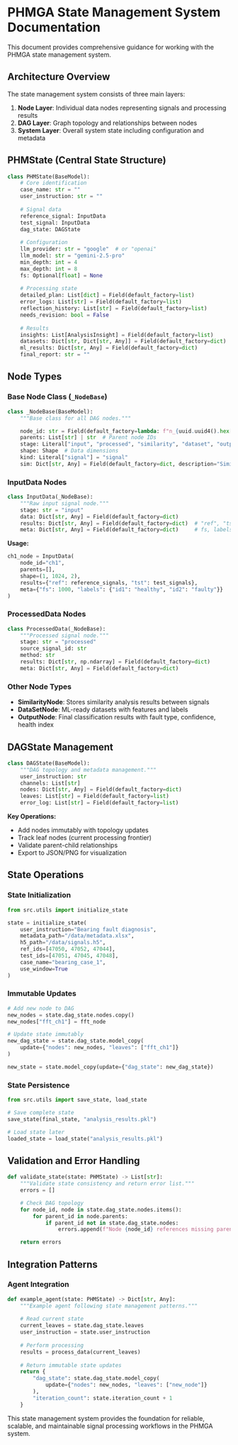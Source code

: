 # PHMGA State Management System Documentation

This document provides comprehensive guidance for working with the PHMGA state management system.

## Architecture Overview

The state management system consists of three main layers:

1. **Node Layer**: Individual data nodes representing signals and processing results
2. **DAG Layer**: Graph topology and relationships between nodes
3. **System Layer**: Overall system state including configuration and metadata

## PHMState (Central State Structure)

```python
class PHMState(BaseModel):
    # Core identification
    case_name: str = ""
    user_instruction: str = ""
    
    # Signal data
    reference_signal: InputData
    test_signal: InputData  
    dag_state: DAGState
    
    # Configuration
    llm_provider: str = "google"  # or "openai"
    llm_model: str = "gemini-2.5-pro"
    min_depth: int = 4
    max_depth: int = 8
    fs: Optional[float] = None
    
    # Processing state
    detailed_plan: List[dict] = Field(default_factory=list)
    error_logs: List[str] = Field(default_factory=list)
    reflection_history: List[str] = Field(default_factory=list)
    needs_revision: bool = False
    
    # Results
    insights: List[AnalysisInsight] = Field(default_factory=list)
    datasets: Dict[str, Dict[str, Any]] = Field(default_factory=dict)
    ml_results: Dict[str, Any] = Field(default_factory=dict)
    final_report: str = ""
```

## Node Types

### Base Node Class (`_NodeBase`)

```python
class _NodeBase(BaseModel):
    """Base class for all DAG nodes."""

    node_id: str = Field(default_factory=lambda: f"n_{uuid.uuid4().hex[:8]}")
    parents: List[str] | str  # Parent node IDs
    stage: Literal["input", "processed", "similarity", "dataset", "output"] = "input"
    shape: Shape  # Data dimensions
    kind: Literal["signal"] = "signal"
    sim: Dict[str, Any] = Field(default_factory=dict, description="Similarity metrics")
```

### InputData Nodes

```python
class InputData(_NodeBase):
    """Raw input signal node."""
    stage: str = "input"
    data: Dict[str, Any] = Field(default_factory=dict)
    results: Dict[str, Any] = Field(default_factory=dict)  # "ref", "tst"
    meta: Dict[str, Any] = Field(default_factory=dict)     # fs, labels
```

**Usage:**
```python
ch1_node = InputData(
    node_id="ch1",
    parents=[],
    shape=(1, 1024, 2),
    results={"ref": reference_signals, "tst": test_signals},
    meta={"fs": 1000, "labels": {"id1": "healthy", "id2": "faulty"}}
)
```

### ProcessedData Nodes

```python
class ProcessedData(_NodeBase):
    """Processed signal node."""
    stage: str = "processed"
    source_signal_id: str
    method: str
    results: Dict[str, np.ndarray] = Field(default_factory=dict)
    meta: Dict[str, Any] = Field(default_factory=dict)
```

### Other Node Types

- **SimilarityNode**: Stores similarity analysis results between signals
- **DataSetNode**: ML-ready datasets with features and labels
- **OutputNode**: Final classification results with fault type, confidence, health index

## DAGState Management

```python
class DAGState(BaseModel):
    """DAG topology and metadata management."""
    user_instruction: str
    channels: List[str]
    nodes: Dict[str, Any] = Field(default_factory=dict)
    leaves: List[str] = Field(default_factory=list)
    error_log: List[str] = Field(default_factory=list)
```

**Key Operations:**
- Add nodes immutably with topology updates
- Track leaf nodes (current processing frontier)
- Validate parent-child relationships
- Export to JSON/PNG for visualization

## State Operations

### State Initialization

```python
from src.utils import initialize_state

state = initialize_state(
    user_instruction="Bearing fault diagnosis",
    metadata_path="/data/metadata.xlsx", 
    h5_path="/data/signals.h5",
    ref_ids=[47050, 47052, 47044],
    test_ids=[47051, 47045, 47048],
    case_name="bearing_case_1",
    use_window=True
)
```

### Immutable Updates

```python
# Add new node to DAG
new_nodes = state.dag_state.nodes.copy()
new_nodes["fft_ch1"] = fft_node

# Update state immutably
new_dag_state = state.dag_state.model_copy(
    update={"nodes": new_nodes, "leaves": ["fft_ch1"]}
)

new_state = state.model_copy(update={"dag_state": new_dag_state})
```

### State Persistence

```python
from src.utils import save_state, load_state

# Save complete state
save_state(final_state, "analysis_results.pkl")

# Load state later
loaded_state = load_state("analysis_results.pkl")
```

## Validation and Error Handling

```python
def validate_state(state: PHMState) -> List[str]:
    """Validate state consistency and return error list."""
    errors = []

    # Check DAG topology
    for node_id, node in state.dag_state.nodes.items():
        for parent_id in node.parents:
            if parent_id not in state.dag_state.nodes:
                errors.append(f"Node {node_id} references missing parent {parent_id}")

    return errors
```

## Integration Patterns

### Agent Integration

```python
def example_agent(state: PHMState) -> Dict[str, Any]:
    """Example agent following state management patterns."""
    
    # Read current state
    current_leaves = state.dag_state.leaves
    user_instruction = state.user_instruction
    
    # Perform processing
    results = process_data(current_leaves)
    
    # Return immutable state updates
    return {
        "dag_state": state.dag_state.model_copy(
            update={"nodes": new_nodes, "leaves": ["new_node"]}
        ),
        "iteration_count": state.iteration_count + 1
    }
```

This state management system provides the foundation for reliable, scalable, and maintainable signal processing workflows in the PHMGA system.